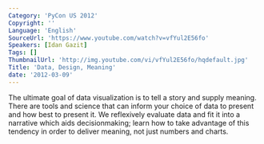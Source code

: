 ```yaml
---
Category: 'PyCon US 2012'
Copyright: ''
Language: 'English'
SourceUrl: 'https://www.youtube.com/watch?v=vfYul2E56fo'
Speakers: [Idan Gazit]
Tags: []
ThumbnailUrl: 'http://img.youtube.com/vi/vfYul2E56fo/hqdefault.jpg'
Title: 'Data, Design, Meaning'
date: '2012-03-09'
---
```

The ultimate goal of data visualization is to tell a story and supply meaning.
There are tools and science that can inform your choice of data to present and
how best to present it. We reflexively evaluate data and fit it into a
narrative which aids decisionmaking; learn how to take advantage of this
tendency in order to deliver meaning, not just numbers and charts.


